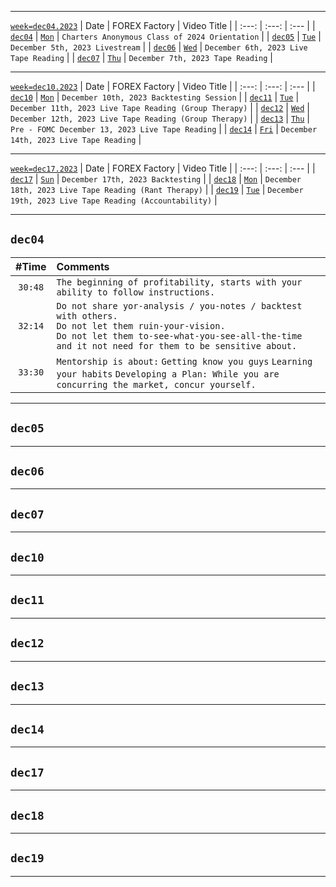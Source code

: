 ___
[`week=dec04.2023`](https://www.forexfactory.com/calendar?week=dec04.2023)
| Date | FOREX Factory | Video Title |
| :---: | :---: | :--- |
| [`dec04`](#dec04) | [`Mon`](https://www.forexfactory.com/calendar?day=dec04.2023) | `Charters Anonymous Class of 2024 Orientation` | 
| [`dec05`](#dec05) | [`Tue`](https://www.forexfactory.com/calendar?day=dec05.2023) | `December 5th, 2023 Livestream` | 
| [`dec06`](#dec06) | [`Wed`](https://www.forexfactory.com/calendar?day=dec06.2023) | `December 6th, 2023 Live Tape Reading` | 
| [`dec07`](#dec07) | [`Thu`](https://www.forexfactory.com/calendar?day=dec07.2023) | `December 7th, 2023 Tape Reading` | 
___
[`week=dec10.2023`](https://www.forexfactory.com/calendar?week=dec10.2023)
| Date | FOREX Factory | Video Title |
| :---: | :---: | :--- |
| [`dec10`](#dec10) | [`Mon`](https://www.forexfactory.com/calendar?day=dec10.2023) | `December 10th, 2023 Backtesting Session` | 
| [`dec11`](#dec11) | [`Tue`](https://www.forexfactory.com/calendar?day=dec11.2023) | `December 11th, 2023 Live Tape Reading (Group Therapy)` | 
| [`dec12`](#dec12) | [`Wed`](https://www.forexfactory.com/calendar?day=dec12.2023) | `December 12th, 2023 Live Tape Reading (Group Therapy)` | 
| [`dec13`](#dec13) | [`Thu`](https://www.forexfactory.com/calendar?day=dec13.2023) | `Pre - FOMC December 13, 2023 Live Tape Reading` | 
| [`dec14`](#dec14) | [`Fri`](https://www.forexfactory.com/calendar?day=dec14.2023) | `December 14th, 2023 Live Tape Reading` | 
___
[`week=dec17.2023`](https://www.forexfactory.com/calendar?week=dec17.2023)
| Date | FOREX Factory | Video Title |
| :---: | :---: | :--- |
| [`dec17`](#dec17) | [`Sun`](https://www.forexfactory.com/calendar?day=dec17.2023) | `December 17th, 2023 Backtesting` | 
| [`dec18`](#dec18) | [`Mon`](https://www.forexfactory.com/calendar?day=dec18.2023) | `December 18th, 2023 Live Tape Reading (Rant Therapy)` | 
| [`dec19`](#dec19) | [`Tue`](https://www.forexfactory.com/calendar?day=dec19.2023) | `December 19th, 2023 Live Tape Reading (Accountability)` | 
___
## `dec04`
| #Time | Comments |
| :---: | :--- | 
| `30:48` | `The beginning of profitability, starts with your ability to follow instructions.` |
| `32:14` | `Do not share yor-analysis / you-notes / backtest with others.` <br/> `Do not let them ruin-your-vision.` <br/> `Do not let them to-see-what-you-see-all-the-time and it not need for them to be sensitive about.`|
| `33:30` | `Mentorship is about:` `Getting know you guys` `Learning your habits` `Developing a Plan: While you are concurring the market, concur yourself.`|
___
## `dec05`
___    
## `dec06`
___    
## `dec07`
___    
## `dec10`
___    
## `dec11`
___    
## `dec12`
___    
## `dec13`
___    
## `dec14`
___    
## `dec17`
___    
## `dec18`
___    
## `dec19`
___    



